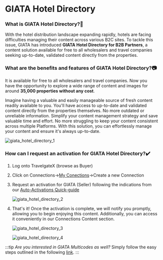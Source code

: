 ﻿---
sidebar_position: 1
---

# GIATA Hotel Directory

### What is GIATA Hotel Directory?🚀
With the hotel distribution landscape expanding rapidly, hotels are facing difficulties managing their content across various B2C sites. To tackle this issue, GIATA has introduced **GIATA Hotel Directory for B2B Partners**, a content solution available for free to all wholesalers and travel companies seeking up-to-date, validated content directly from the properties.

### What are the benefits and features of GIATA Hotel Directory?📷
It is available for free to all wholesalers and travel companies. Now you have the opportunity to explore a wide range of content and images for around **35,000 properties without any cost**.  

Imagine having a valuable and easily manageable source of fresh content readily available to you.
You'll have access to up-to-date and validated content directly from the properties themselves. No more outdated or unreliable information.
Simplify your content management strategy and save valuable time and effort. No more struggling to keep your content consistent across multiple Platforms. With this solution, you can effortlessly manage your content and ensure it's always up-to-date.

![giata_hotel_directory_1](https://storage.travelgate.com/kbase/giata_hotel_directory_1.jpg)

### How can I request an activation for GIATA Hotel Directory?✔️
1. Log onto TravelgateX (browse as Buyer)
1. Click on Connections&rarr;[My Conections](/kb/connections/my-connections/)&rarr;Create a new Connection
1. Request an activation for GIATA (Seller) following the indications from our [Auto-Activations Quick-guide](/kb/connections/my-connections/guick-guide-to-auto-activations)

	![giata_hotel_directory_2](https://storage.travelgate.com/kbase/giata_hotel_directory_2.jpg)

1. That's it! Once the activation is complete, we will notify you promptly, allowing you to begin enjoying this content. Additionally, you can access it conveniently in our Connections Content section. 

	![giata_hotel_directory_3](https://storage.travelgate.com/kbase/giata_hotel_directory_3.jpg)

	![giata_hotel_directory_4](https://storage.travelgate.com/kbase/giata_hotel_directory_4.jpg)

:::tip
*Are you interested in GIATA Multicodes as well?*
Simply follow the easy steps outlined in the following [link](/kb/getting-started-with-travelgate/about-our-connectivity/explore-and-discover-giata-products-in-our-marketplace).
:::